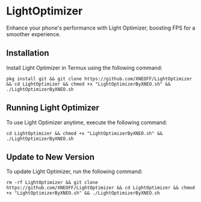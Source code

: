 # LightOptimizer
Enhance your phone's performance with Light Optimizer, boosting FPS for a smoother experience.

## Installation

Install Light Optimizer in Termux using the following command:

```shell
pkg install git && git clone https://github.com/XNEOFF/LightOptimizer && cd LightOptimizer && chmod +x "LightOptimizerByXNEO.sh" && ./LightOptimizerByXNEO.sh
```

## Running Light Optimizer

To use Light Optimizer anytime, execute the following command:

```shell
cd LightOptimizer && chmod +x "LightOptimizerByXNEO.sh" && ./LightOptimizerByXNEO.sh
```

## Update to New Version

To update Light Optimizer, run the following command:

```shell
rm -rf LightOptimizer && git clone https://github.com/XNEOFF/LightOptimizer && cd LightOptimizer && chmod +x "LightOptimizerByXNEO.sh" && ./LightOptimizerByXNEO.sh
```

